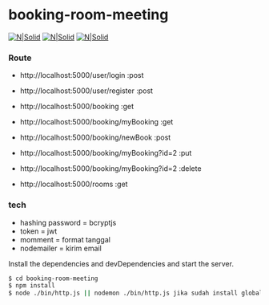 # booking-room-meeting

[![N|Solid](https://i.cloudup.com/zfY6lL7eFa-3000x3000.png)](http://expressjs.com/)
[![N|Solid](https://duckduckgo.com/i/a65969b4.png)](https://duckduckgo.com/i/a65969b4.png)
[![N|Solid](https://jwt.io/img/pic_logo.svg)](https://jwt.io/)

### Route

* http://localhost:5000/user/login :post
* http://localhost:5000/user/register :post

* http://localhost:5000/booking :get
* http://localhost:5000/booking/myBooking :get
* http://localhost:5000/booking/newBook :post
* http://localhost:5000/booking/myBooking?id=2 :put
* http://localhost:5000/booking/myBooking?id=2 :delete

* http://localhost:5000/rooms :get

### tech

* hashing password = bcryptjs
* token = jwt
* momment = format tanggal
* nodemailer = kirim email

Install the dependencies and devDependencies and start the server.

```sh
$ cd booking-room-meeting
$ npm install
$ node ./bin/http.js || nodemon ./bin/http.js jika sudah install global
```
